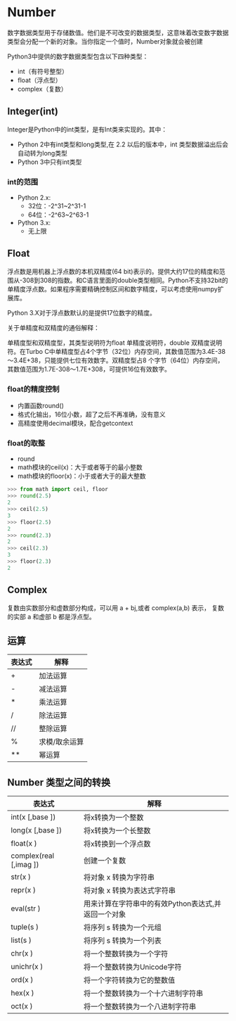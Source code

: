 # Number

数字数据类型用于存储数值。他们是不可改变的数据类型，这意味着改变数字数据类型会分配一个新的对象。当你指定一个值时，Number对象就会被创建

Python3中提供的数字数据类型包含以下四种类型：

- int（有符号整型）
- float（浮点型）
- complex（复数）

## Integer(int)

Integer是Python中的int类型，是有Int类来实现的。其中：</br>

- Python 2中有int类型和long类型,在 2.2 以后的版本中，int 类型数据溢出后会自动转为long类型
- Python 3中只有int类型

### int的范围

- Python 2.x:</br>
  - 32位：-2^31\~2^31-1 </br>
  - 64位：-2^63\~2^63-1 </br>
- Python 3.x:</br>
  - 无上限

## Float

浮点数是用机器上浮点数的本机双精度(64 bit)表示的。提供大约17位的精度和范围从-308到308的指数。和C语言里面的double类型相同。Python不支持32bit的单精度浮点数。如果程序需要精确控制区间和数字精度，可以考虑使用numpy扩展库。

Python 3.X对于浮点数默认的是提供17位数字的精度。

关于单精度和双精度的通俗解释：

单精度型和双精度型，其类型说明符为float 单精度说明符，double 双精度说明符。在Turbo C中单精度型占4个字节（32位）内存空间，其数值范围为3.4E-38～3.4E+38，只能提供七位有效数字。双精度型占8 个字节（64位）内存空间，其数值范围为1.7E-308～1.7E+308，可提供16位有效数字。

### float的精度控制

- 内置函数round()
- 格式化输出，16位小数，超了之后不再准确，没有意义
- 高精度使用decimal模块，配合getcontext

### float的取整

- round
- math模块的ceil(x)：大于或者等于的最小整数
- math模块的floor(x)：小于或者大于的最大整数

```python
>>> from math import ceil, floor
>>> round(2.5)
2
>>> ceil(2.5)
3
>>> floor(2.5)
2
>>> round(2.3)
2
>>> ceil(2.3)
3
>>> floor(2.3)
2
```

## Complex

复数由实数部分和虚数部分构成，可以用 a + bj,或者 complex(a,b) 表示， 复数的实部 a 和虚部 b 都是浮点型。

## 运算

| 表达式 | 解释 |
| ----- | ---- |
| + | 加法运算 |
| - | 减法运算 |
| \* | 乘法运算 |
| / | 除法运算 |
| // | 整除运算 |
| % | 求模/取余运算 |
| \*\* | 幂运算 |

## Number 类型之间的转换

| 表达式 | 解释 |
| ----- | ---- |
| int(x [,base ])         | 将x转换为一个整数  
| long(x [,base ])        | 将x转换为一个长整数  
| float(x )               | 将x转换到一个浮点数  
| complex(real [,imag ])  | 创建一个复数  
| str(x )                 | 将对象 x 转换为字符串  
| repr(x )                | 将对象 x 转换为表达式字符串  
| eval(str )              | 用来计算在字符串中的有效Python表达式,并返回一个对象  
| tuple(s )               | 将序列 s 转换为一个元组  
| list(s )                | 将序列 s 转换为一个列表  
| chr(x )                 | 将一个整数转换为一个字符  
| unichr(x )              | 将一个整数转换为Unicode字符  
| ord(x )                 | 将一个字符转换为它的整数值  
| hex(x )                 | 将一个整数转换为一个十六进制字符串  
| oct(x )                 | 将一个整数转换为一个八进制字符串